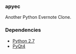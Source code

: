 ### apyec ###
Another Python Evernote Clone.

### Dependencies ###
* [Python 2.7](https://www.python.org/)
* [PyQt4](http://www.riverbankcomputing.com/software/pyqt/intro)
